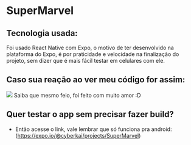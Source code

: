 # SuperMarvel

## Tecnologia usada:
Foi usado React Native com Expo, o motivo de ter desenvolvido na plataforma do Expo, é por praticidade e velocidade na finalização do projeto, sem dizer que é mais fácil testar em celulares com ele.

## Caso sua reação ao ver meu código for assim:
![](https://i.ytimg.com/vi/1NZz_2Mds9s/hqdefault.jpg)
Saiba que mesmo feio, foi feito com muito amor :D

## Quer testar o app sem precisar fazer build?
- Então acesse o link, vale lembrar que só funciona pra android: (https://expo.io/@cyberkai/projects/SuperMarvel)